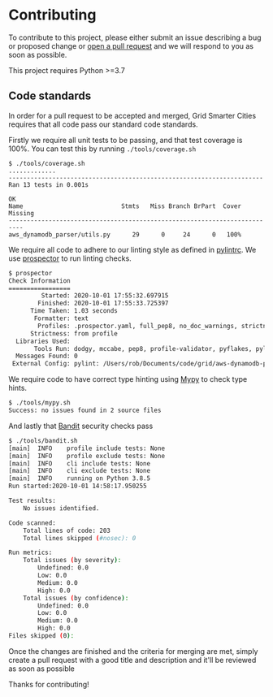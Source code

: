 # Contributing

To contribute to this project, please either submit an issue describing a bug or proposed change or [open a pull request](https://opensource.com/article/19/7/create-pull-request-github) and we will respond to you as soon as possible.

This project requires Python >=3.7

## Code standards

In order for a pull request to be accepted and merged, Grid Smarter Cities requires that all code pass our standard code standards.

Firstly we require all unit tests to be passing, and that test coverage is 100%. You can test this by running `./tools/coverage.sh`
```
$ ./tools/coverage.sh
.............
----------------------------------------------------------------------
Ran 13 tests in 0.001s

OK
Name                           Stmts   Miss Branch BrPart  Cover   Missing
--------------------------------------------------------------------------
aws_dynamodb_parser/utils.py      29      0     24      0   100%
```

We require all code to adhere to our linting style as defined in [pylintrc](https://github.com/gridsmartercities/aws-dynamodb-parser/blob/master/pylintrc). We use [prospector](https://pypi.org/project/prospector/) to run linting checks.
```sh
$ prospector
Check Information
=================
         Started: 2020-10-01 17:55:32.697915
        Finished: 2020-10-01 17:55:33.725397
      Time Taken: 1.03 seconds
       Formatter: text
        Profiles: .prospector.yaml, full_pep8, no_doc_warnings, strictness_veryhigh, no_member_warnings
      Strictness: from profile
  Libraries Used:
       Tools Run: dodgy, mccabe, pep8, profile-validator, pyflakes, pylint
  Messages Found: 0
 External Config: pylint: /Users/rob/Documents/code/grid/aws-dynamodb-parser/pylintrc
```

We require code to have correct type hinting using [Mypy](http://www.mypy-lang.org/) to check type hints.
```sh
$ ./tools/mypy.sh
Success: no issues found in 2 source files
```

And lastly that [Bandit](https://pypi.org/project/bandit/) security checks pass
```sh
$ ./tools/bandit.sh
[main]	INFO	profile include tests: None
[main]	INFO	profile exclude tests: None
[main]	INFO	cli include tests: None
[main]	INFO	cli exclude tests: None
[main]	INFO	running on Python 3.8.5
Run started:2020-10-01 14:58:17.950255

Test results:
	No issues identified.

Code scanned:
	Total lines of code: 203
	Total lines skipped (#nosec): 0

Run metrics:
	Total issues (by severity):
		Undefined: 0.0
		Low: 0.0
		Medium: 0.0
		High: 0.0
	Total issues (by confidence):
		Undefined: 0.0
		Low: 0.0
		Medium: 0.0
		High: 0.0
Files skipped (0):
```

Once the changes are finished and the criteria for merging are met, simply create a pull request with a good title and description and it'll be reviewed as soon as possible

Thanks for contributing!